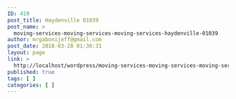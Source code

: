 ```yaml
---
ID: 419
post_title: Haydenville 01039
post_name: >
  moving-services-moving-services-moving-services-haydenville-01039
author: mrgabonijeff@gmail.com
post_date: 2018-03-28 01:36:31
layout: page
link: >
  http://localhost/wordpress/moving-services-moving-services-moving-services-haydenville-01039/
published: true
tags: [ ]
categories: [ ]
---
```


